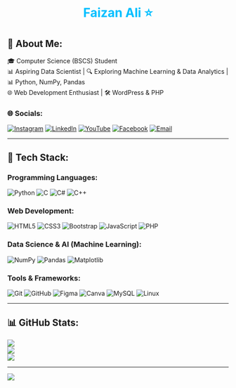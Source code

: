 # <div align="center"><span style="color: #00BFFF;">Faizan Ali ⭐</span> </div>

## 💫 About Me:
🎓 Computer Science (BSCS) Student  
📊 Aspiring Data Scientist | 🔍 Exploring Machine Learning & Data Analytics | 📊 Python, NumPy, Pandas  
🌐 Web Development Enthusiast | 🛠️ WordPress & PHP  

### 🌐 Socials:
[![Instagram](https://img.shields.io/badge/Instagram-%23E4405F.svg?logo=Instagram&logoColor=white)](https://www.instagram.com/itx_faizan207)
[![LinkedIn](https://img.shields.io/badge/LinkedIn-%230077B5.svg?logo=linkedin&logoColor=white)](https://www.linkedin.com/in/faizan-ali-946a31232/)
[![YouTube](https://img.shields.io/badge/YouTube-%23FF0000.svg?logo=YouTube&logoColor=white)](https://youtube.com/@faizanali_207)
[![Facebook](https://img.shields.io/badge/Facebook-%231877F2.svg?logo=Facebook&logoColor=white)](https://www.facebook.com/faizan.akmal.3705)
[![Email](https://img.shields.io/badge/Email-D14836?logo=gmail&logoColor=white)](mailto:faizanakmal207@gmail.com)

---

## 🚀 Tech Stack:

### Programming Languages:
![Python](https://img.shields.io/badge/python-3670A0?style=for-the-badge&logo=python&logoColor=ffdd54) 
![C](https://img.shields.io/badge/c-%2300599C.svg?style=for-the-badge&logo=c&logoColor=white) 
![C#](https://img.shields.io/badge/c%23-%23239120.svg?style=for-the-badge&logo=csharp&logoColor=white) 
![C++](https://img.shields.io/badge/c++-%2300599C.svg?style=for-the-badge&logo=c%2B%2B&logoColor=white)

### Web Development:
![HTML5](https://img.shields.io/badge/html5-%23E34F26.svg?style=for-the-badge&logo=html5&logoColor=white) 
![CSS3](https://img.shields.io/badge/css3-%231572B6.svg?style=for-the-badge&logo=css3&logoColor=white) 
![Bootstrap](https://img.shields.io/badge/bootstrap-%238511FA.svg?style=for-the-badge&logo=bootstrap&logoColor=white)
![JavaScript](https://img.shields.io/badge/javascript-%23323330.svg?style=for-the-badge&logo=javascript&logoColor=%23F7DF1E)
![PHP](https://img.shields.io/badge/php-%23777BB4.svg?style=for-the-badge&logo=php&logoColor=white)

### Data Science & AI (Machine Learning):
![NumPy](https://img.shields.io/badge/numpy-%23013243.svg?style=for-the-badge&logo=numpy&logoColor=white)
![Pandas](https://img.shields.io/badge/pandas-%23150458.svg?style=for-the-badge&logo=pandas&logoColor=white) 
![Matplotlib](https://img.shields.io/badge/Matplotlib-%23ffffff.svg?style=for-the-badge&logo=Matplotlib&logoColor=black)

### Tools & Frameworks:
![Git](https://img.shields.io/badge/git-%23F05033.svg?style=for-the-badge&logo=git&logoColor=white) 
![GitHub](https://img.shields.io/badge/github-%23121011.svg?style=for-the-badge&logo=github&logoColor=white) 
![Figma](https://img.shields.io/badge/figma-%23F24E1E.svg?style=for-the-badge&logo=figma&logoColor=white)
![Canva](https://img.shields.io/badge/Canva-%2300C4CC.svg?style=for-the-badge&logo=Canva&logoColor=white) 
![MySQL](https://img.shields.io/badge/mysql-4479A1.svg?style=for-the-badge&logo=mysql&logoColor=white) 
![Linux](https://img.shields.io/badge/Linux-FCC624?style=for-the-badge&logo=linux&logoColor=black)

---

## 📊 GitHub Stats:
![](https://github-readme-stats.vercel.app/api?username=Faizan-207&theme=dark&hide_border=false&include_all_commits=false&count_private=true)<br/>
![](https://nirzak-streak-stats.vercel.app/?user=Faizan-207&theme=dark&hide_border=false)<br/>
![](https://github-readme-stats.vercel.app/api/top-langs/?username=Faizan-207&theme=dark&hide_border=false&include_all_commits=false&count_private=true&layout=compact)

---

[![](https://visitcount.itsvg.in/api?id=Faizan-207&icon=0&color=0)](https://visitcount.itsvg.in)

<!-- Proudly created with GPRM ( https://gprm.itsvg.in ) -->
